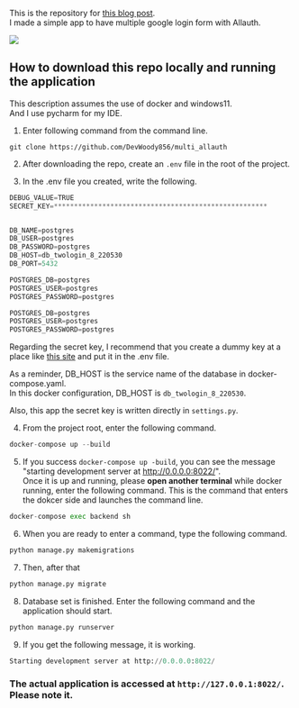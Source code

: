 This is the repository for <a href="https://rx-36.life/post/create-an-application-with-multiple-login-pages-with-allauth/" target="_blank">this blog post</a>.  
I made a simple app to have multiple google login form with Allauth.

<img src="https://res.cloudinary.com/dfqctp7bq/image/upload/v1654454030/ezgif.com-gif-maker_1_jvfloe.gif">

## How to download this repo locally and running the application

This description assumes the use of docker and windows11.  
And I use pycharm for my IDE.


1. Enter following command from the command line.
```
git clone https://github.com/DevWoody856/multi_allauth
```

2. After downloading the repo, create an `.env` file in the root of the project.

3. In the .env file you created, write the following.

```python
DEBUG_VALUE=TRUE
SECRET_KEY=*****************************************************


DB_NAME=postgres
DB_USER=postgres
DB_PASSWORD=postgres
DB_HOST=db_twologin_8_220530
DB_PORT=5432

POSTGRES_DB=postgres
POSTGRES_USER=postgres
POSTGRES_PASSWORD=postgres

POSTGRES_DB=postgres
POSTGRES_USER=postgres
POSTGRES_PASSWORD=postgres
```
Regarding the secret key, I recommend that you create a dummy key at a place like <a href="https://miniwebtool.com/django-secret-key-generator/" target="_blank">this site</a> and put it in the .env file.


As a reminder, DB_HOST is the service name of the database in docker-compose.yaml.  
In this docker configuration, DB_HOST is `db_twologin_8_220530`.

Also, this app the secret key is written directly in `settings.py`.

4. From the project root, enter the following command.

```python
docker-compose up --build
```

5. If you success `docker-compose up -build`, you can see the message "starting development server at http://0.0.0.0:8022/".   
Once it is up and running, please **open another terminal** while docker running, enter the following command.
This is the command that enters the dokcer side and launches the command line.

```python
docker-compose exec backend sh
```

6. When you are ready to enter a command, type the following command.
```python
python manage.py makemigrations
```

7. Then, after that
```python
python manage.py migrate
```

8. Database set is finished.
Enter the following command and the application should start.
```python
python manage.py runserver
```

9. If  you get the following message, it is working.
```python
Starting development server at http://0.0.0.0:8022/
```

### The actual application is accessed at `http://127.0.0.1:8022/`. Please note it.